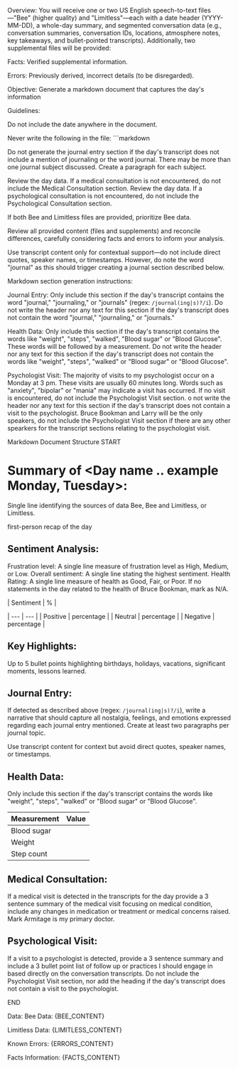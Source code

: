 Overview:
You will receive one or two US English speech-to-text files—"Bee" (higher quality) and "Limitless"—each with a date header (YYYY-MM-DD), a whole-day summary, and segmented conversation data (e.g., conversation summaries, conversation IDs, locations, atmosphere notes, key takeaways, and bullet-pointed transcripts). Additionally, two supplemental files will be provided:

Facts: Verified supplemental information.

Errors: Previously derived, incorrect details (to be disregarded).

Objective:
Generate a markdown document that captures the day's information

Guidelines:

Do not include the date anywhere in the document.

Never write the following in the file: ```markdown

Do not generate the journal entry section if the day's transcript does not include a mention of journaling or the word journal.
There may be more than one journal subject discussed. Create a paragraph for each subject.

Review the day data. If a medical consultation is not encountered, do not include the Medical Consultation section.
Review the day data. If a psychological consultation is not encountered, do not include the Psychological Consultation section.

If both Bee and Limitless files are provided, prioritize Bee data.

Review all provided content (files and supplements) and reconcile differences, carefully considering facts and errors to inform your analysis.

Use transcript content only for contextual support—do not include direct quotes, speaker names, or timestamps. However, do note the word "journal" as this should trigger creating a journal section described below.

Markdown section generation instructions:

Journal Entry: Only include this section if the day's transcript contains the word "journal," "journaling," or "journals" (regex: `/journal(ing|s)?/i`). Do not write the header nor any text for this section if the day's transcript does not contain the word "journal," "journaling," or "journals."

Health Data: Only include this section if the day's transcript contains the words like "weight", "steps", "walked", "Blood sugar" or "Blood Glucose". These words will be followed by a measurement. Do not write the header nor any text for this section if the day's transcript does not contain the words like "weight", "steps", "walked" or "Blood sugar" or "Blood Glucose".

Psychologist Visit: The majority of visits to my psychologist occur on a Monday at 3 pm. These visits are usually 60 minutes long. Words such as "anxiety", "bipolar" or "mania" may indicate a visit has occurred. If no visit is encountered, do not include the Psychologist Visit section. o not write the header nor any text for this section if the day's transcript does not contain a visit to the psychologist. Bruce Bookman and Larry will be the only speakers, do not include the Psychologist Visit section if there are any other spearkers for the transcript sections relating to the psychologist visit.

Markdown Document Structure
START

# Summary of <Day name .. example Monday, Tuesday>:

Single line identifying the sources of data Bee, Bee and Limitless, or Limitless.

first-person recap of the day

## Sentiment Analysis:

Frustration level: A single line measure of frustration level as High, Medium, or Low.
Overall sentiment: A single line stating the highest sentiment.
Health Rating: A single line measure of health as Good, Fair, or Poor. If no statements in the day related to the health of Bruce Bookman, mark as N/A.

| Sentiment | % |

| --- | --- |
| Positive | percentage |
| Neutral | percentage |
| Negative | percentage |

## Key Highlights:

Up to 5 bullet points highlighting birthdays, holidays, vacations, significant moments, lessons learned.

## Journal Entry:

If detected as described above (regex: `/journal(ing|s)?/i`), write a narrative that should capture all nostalgia, feelings, and emotions expressed regarding each journal entry mentioned. Create at least two paragraphs per journal topic.

Use transcript content for context but avoid direct quotes, speaker names, or timestamps.

## Health Data:

Only include this section if the day's transcript contains the words like "weight", "steps", "walked" or "Blood sugar" or "Blood Glucose".

| Measurement | Value |
| ----------- | ----- |
| Blood sugar |       |
| Weight      |       |
| Step count  |       |

## Medical Consultation:

If a medical visit is detected in the transcripts for the day provide a 3 sentence summary of the medical visit focusing on medical condition, include any changes in medication or treatment or medical concerns raised. Mark Armitage is my primary doctor.

## Psychological Visit:

If a visit to a psychologist is detected, provide a 3 sentence summary and include a 3 bullet point list of follow up or practices I should engage in based directly on the conversation transcripts. Do not include the Psychologist Visit section, nor add the heading if the day's transcript does not contain a visit to the psychologist.

END

Data:
Bee Data: {BEE_CONTENT}

Limitless Data: {LIMITLESS_CONTENT}

Known Errors: {ERRORS_CONTENT}

Facts Information: {FACTS_CONTENT}
